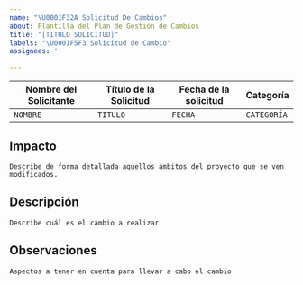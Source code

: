 ```yaml
---
name: "\U0001F32A Solicitud De Cambios"
about: Plantilla del Plan de Gestión de Cambios
title: "[TITULO SOLICITUD]"
labels: "\U0001F5F3 Solicitud de Cambio"
assignees: ''

---
```


| Nombre del Solicitante| Título de la Solicitud | Fecha de la solicitud | Categoría |
|--|--|--|--|
| `NOMBRE` | `TITULO` |  `FECHA` | `CATEGORÍA` |

## Impacto
`Describe de forma detallada aquellos ámbitos del proyecto que se ven modificados.`

## Descripción
`Describe cuál es el cambio a realizar`

## Observaciones
`Aspectos a tener en cuenta para llevar a cabo el cambio`
